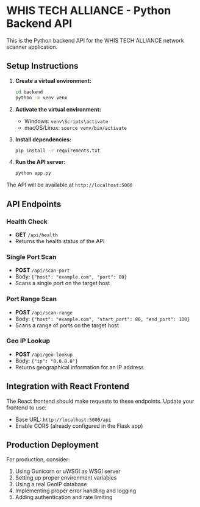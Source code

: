 # WHIS TECH ALLIANCE - Python Backend API

This is the Python backend API for the WHIS TECH ALLIANCE network scanner application.

## Setup Instructions

1. **Create a virtual environment:**
   ```bash
   cd backend
   python -m venv venv
   ```

2. **Activate the virtual environment:**
   - Windows: `venv\Scripts\activate`
   - macOS/Linux: `source venv/bin/activate`

3. **Install dependencies:**
   ```bash
   pip install -r requirements.txt
   ```

4. **Run the API server:**
   ```bash
   python app.py
   ```

The API will be available at `http://localhost:5000`

## API Endpoints

### Health Check
- **GET** `/api/health`
- Returns the health status of the API

### Single Port Scan
- **POST** `/api/scan-port`
- Body: `{"host": "example.com", "port": 80}`
- Scans a single port on the target host

### Port Range Scan
- **POST** `/api/scan-range`
- Body: `{"host": "example.com", "start_port": 80, "end_port": 100}`
- Scans a range of ports on the target host

### Geo IP Lookup
- **POST** `/api/geo-lookup`
- Body: `{"ip": "8.8.8.8"}`
- Returns geographical information for an IP address

## Integration with React Frontend

The React frontend should make requests to these endpoints. Update your frontend to use:
- Base URL: `http://localhost:5000/api`
- Enable CORS (already configured in the Flask app)

## Production Deployment

For production, consider:
1. Using Gunicorn or uWSGI as WSGI server
2. Setting up proper environment variables
3. Using a real GeoIP database
4. Implementing proper error handling and logging
5. Adding authentication and rate limiting